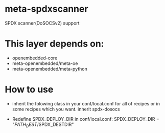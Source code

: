# meta-spdxscanner
SPDX scanner(DoSOCSv2) support

# This layer depends on:

- openembedded-core
- meta-openembedded/meta-oe
- meta-openembedded/meta-python

# How to use

- inherit the folowing class in your conf/local.conf for all of recipes or
  in some recipes which you want.
  inherit spdx-dosocs

- Redefine SPDX_DEPLOY_DIR in conf/local.conf:
  SPDX_DEPLOY_DIR = "$PATH_DEST/$SPDX_DESTDIR"

